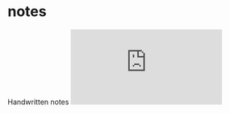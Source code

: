 # notes
Handwritten notes 
![stats notes](https://github.com/Naveencodespeaks/notes/blob/main/Sample%202023-08-10%20(1).pdf)
